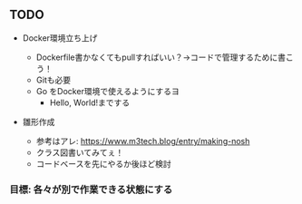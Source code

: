 ## TODO

- Docker環境立ち上げ
  - Dockerfile書かなくてもpullすればいい？→コードで管理するために書こう！
  - Gitも必要
  - Go をDocker環境で使えるようにするヨ
    - Hello, World!までする

- 雛形作成
  - 参考はアレ: https://www.m3tech.blog/entry/making-nosh
  - クラス図書いてみてぇ！
  - コードベースを先にやるか後ほど検討

### 目標: 各々が別で作業できる状態にする
